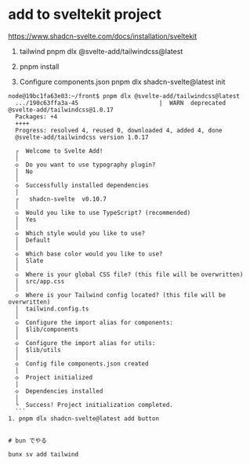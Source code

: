 # add to sveltekit project
https://www.shadcn-svelte.com/docs/installation/sveltekit

1. tailwind
  pnpm dlx @svelte-add/tailwindcss@latest

2. pnpm install

3. Configure components.json
  pnpm dlx shadcn-svelte@latest init
  ```
  node@19bc1fa63e03:~/front$ pnpm dlx @svelte-add/tailwindcss@latest
    .../190c63ffa3a-45                       |  WARN  deprecated @svelte-add/tailwindcss@1.0.17
    Packages: +4
    ++++
    Progress: resolved 4, reused 0, downloaded 4, added 4, done
    @svelte-add/tailwindcss version 1.0.17

    ┌  Welcome to Svelte Add!
    │
    ◇  Do you want to use typography plugin?
    │  No
    │
    ◇  Successfully installed dependencies
    │
    ┌   shadcn-svelte  v0.10.7 
    │
    ◇  Would you like to use TypeScript? (recommended)
    │  Yes
    │
    ◇  Which style would you like to use?
    │  Default
    │
    ◇  Which base color would you like to use?
    │  Slate
    │
    ◇  Where is your global CSS file? (this file will be overwritten)
    │  src/app.css
    │
    ◇  Where is your Tailwind config located? (this file will be overwritten)
    │  tailwind.config.ts
    │
    ◇  Configure the import alias for components:
    │  $lib/components
    │
    ◇  Configure the import alias for utils:
    │  $lib/utils
    │
    ◇  Config file components.json created
    │
    ◇  Project initialized
    │
    ◇  Dependencies installed
    │
    └  Success! Project initialization completed.
    ```
1. pnpm dlx shadcn-svelte@latest add button


# bun でやる 

bunx sv add tailwind